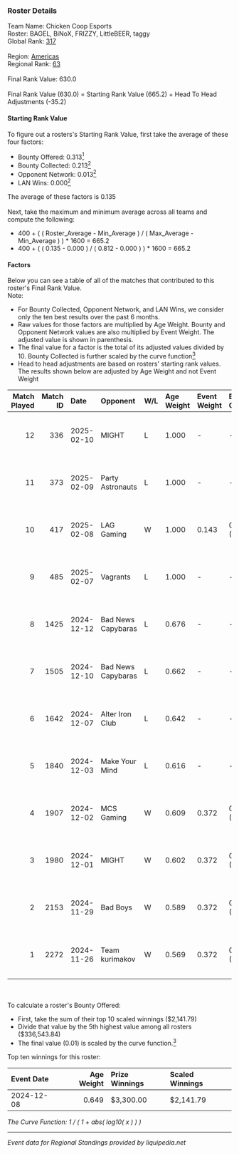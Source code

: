 ### Roster Details<br />
Team Name: Chicken Coop Esports<br />
Roster: BAGEL, BiNoX, FRIZZY, LittleBEER, taggy<br />
Global Rank: [317](../../standings_global_2025_03_01.md)<br />
<br />
Region: [Americas]( ../../standings_americas_2025_03_01.md)<br />
Regional Rank: [63]( ../../standings_americas_2025_03_01.md)<br />
<br />
Final Rank Value:  630.0<br />
<br />
Final Rank Value (630.0) = Starting Rank Value (665.2) + Head To Head Adjustments (-35.2)<br />

#### Starting Rank Value<br />
To figure out a rosters's Starting Rank Value, first take the average of these four factors:<br />
- Bounty Offered: 0.313[<sup>1</sup>](#table2)
- Bounty Collected: 0.213[<sup>2</sup>](#table1)
- Opponent Network: 0.013[<sup>2</sup>](#table1)
- LAN Wins: 0.000[<sup>2</sup>](#table1)

The average of these factors is 0.135<br />
<br />
Next, take the maximum and minimum average across all teams and compute the following:<br />
- 400 + ( ( Roster_Average - Min_Average ) / ( Max_Average - Min_Average ) ) * 1600 = 665.2
- 400 + ( ( 0.135 - 0.000 ) / ( 0.812 - 0.000 ) ) * 1600 = 665.2


#### Factors<br />
Below you can see a table of all of the matches that contributed to this roster's Final Rank Value.<br />
Note:<br />

- For Bounty Collected, Opponent Network, and LAN Wins, we consider only the ten best results over the past 6 months.
- Raw values for those factors are multiplied by Age Weight. Bounty and Opponent Network values are also multiplied by Event Weight. The adjusted value is shown in parenthesis.
- The final value for a factor is the total of its adjusted values divided by 10. Bounty Collected is further scaled by the curve function[<sup>3</sup>](#curveFunction)
- Head to head adjustments are based on rosters' starting rank values. The results shown below are adjusted by Age Weight and not Event Weight
<span id="table1"></span><br />


| Match Played | Match ID | Date       | Opponent           | W/L | Age Weight | Event Weight | Bounty Collected | Opponent Network | LAN Wins  | H2H Adj. | Roster                                  |
| -: | -: | :- | :- | :- | :- | :- | :- | :- | :- | -: | :- |
|           12 |      336 | 2025-02-10 | MIGHT              | L   | 1.000      | -            | -                | -                | -         |   -13.29 | BAGEL, BiNoX, FRIZZY, LittleBEER, taggy |
|           11 |      373 | 2025-02-09 | Party Astronauts   | L   | 1.000      | -            | -                | -                | -         |    -9.88 | BAGEL, BiNoX, FRIZZY, LittleBEER, taggy |
|           10 |      417 | 2025-02-08 | LAG Gaming         | W   | 1.000      | 0.143        | 0.001 (0.000)    | 0.030 (0.004)    | 0 (0.000) |    12.65 | BAGEL, BiNoX, FRIZZY, LittleBEER, taggy |
|            9 |      485 | 2025-02-07 | Vagrants           | L   | 1.000      | -            | -                | -                | -         |   -14.25 | BAGEL, BiNoX, FRIZZY, LittleBEER, taggy |
|            8 |     1425 | 2024-12-12 | Bad News Capybaras | L   | 0.676      | -            | -                | -                | -         |   -11.30 | BAGEL, Freaky, FRIZZY, LittleBEER, supa |
|            7 |     1505 | 2024-12-10 | Bad News Capybaras | L   | 0.662      | -            | -                | -                | -         |   -11.54 | BAGEL, Freaky, FRIZZY, LittleBEER, supa |
|            6 |     1642 | 2024-12-07 | Alter Iron Club    | L   | 0.642      | -            | -                | -                | -         |    -8.86 | BAGEL, Freaky, FRIZZY, LittleBEER, supa |
|            5 |     1840 | 2024-12-03 | Make Your Mind     | L   | 0.616      | -            | -                | -                | -         |    -9.15 | BAGEL, Freaky, FRIZZY, LittleBEER, supa |
|            4 |     1907 | 2024-12-02 | MCS Gaming         | W   | 0.609      | 0.372        | 0.003 (0.001)    | 0.173 (0.039)    | 0 (0.000) |     8.06 | BAGEL, Freaky, FRIZZY, LittleBEER, supa |
|            3 |     1980 | 2024-12-01 | MIGHT              | W   | 0.602      | 0.372        | 0.002 (0.000)    | 0.224 (0.050)    | 0 (0.000) |    10.51 | BAGEL, Freaky, FRIZZY, LittleBEER, supa |
|            2 |     2153 | 2024-11-29 | Bad Boys           | W   | 0.589      | 0.372        | 0.004 (0.001)    | 0.158 (0.035)    | 0 (0.000) |     8.56 | BAGEL, Freaky, FRIZZY, LittleBEER, supa |
|            1 |     2272 | 2024-11-26 | Team kurimakov     | W   | 0.569      | 0.372        | 0.000 (0.000)    | 0.000 (0.000)    | 0 (0.000) |     3.28 | BAGEL, Freaky, FRIZZY, LittleBEER, supa |

<br />
<span id="table2"></span><br />
To calculate a roster's Bounty Offered:<br />

- First, take the sum of their top 10 scaled winnings ($2,141.79)
- Divide that value by the 5th highest value among all rosters ($336,543.84)
- The final value (0.01) is scaled by the curve function.[<sup>3</sup>](#curveFunction)

Top ten winnings for this roster:<br />

| Event Date | Age Weight | Prize Winnings | Scaled Winnings |
| :- | -: | :- | :- |
| 2024-12-08 |      0.649 | $3,300.00      | $2,141.79       |


<span id="curveFunction"></span>_The Curve Function: 1 / ( 1 + abs( log10( x ) ) )_<br />

---
_Event data for Regional Standings provided by liquipedia.net_<br />
